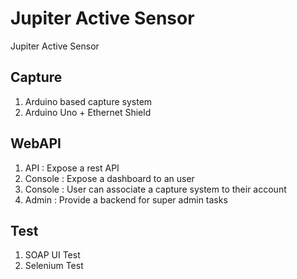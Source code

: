 ﻿# Jupiter Active Sensor

Jupiter Active Sensor 

## Capture
 1. Arduino based capture system 
 2. Arduino Uno + Ethernet Shield

## WebAPI
 1. API : Expose a rest API
 2. Console : Expose a dashboard to an user
 3. Console : User can associate a capture system to their account
 4. Admin : Provide a backend for super admin tasks  

## Test
 1. SOAP UI Test
 2. Selenium Test 